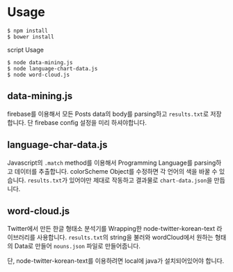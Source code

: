 # Usage

```
$ npm install
$ bower install
```
script Usage

```
$ node data-mining.js
$ node language-chart-data.js
$ node word-cloud.js
```

## data-mining.js

firebase를 이용해서 모든 Posts data의 body를 parsing하고 `results.txt`로 저장합니다.
단 firebase config 설정을 미리 하셔야합니다.

## language-char-data.js

Javascript의 `.match` method를 이용해서 Programming Language를 parsing하고 데이터를 추출합니다. colorScheme Object를 수정하면 각 언어의 색을 바꿀 수 있습니다.
`results.txt`가 있어야만 제대로 작동하고 결과물로 `chart-data.json`을 만듭니다.

## word-cloud.js

Twitter에서 만든 한글 형태소 분석기를 Wrapping한 node-twitter-korean-text 라이브러리를 사용합니다. `results.txt`의 string을 불러와 wordCloud에서 원하는 형태의 Data로 만들어 `nouns.json` 파일로 만들어줍니다.

단, node-twitter-korean-text를 이용하려면 local에 java가 설치되어있어야 합니다.
